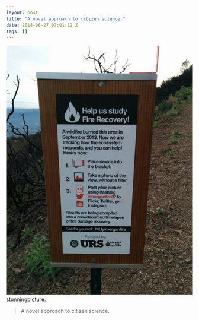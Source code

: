 ```yaml
---
layout: post
title: "A novel approach to citizen science."
date: 2014-06-27 07:01:12 Z
tags: []
---
```

![](/media/2014/06/90041623104.jpg)
[stunningpicture](http://stunningpicture.tumblr.com/post/86405502417/a-novel-approach-to-citizen-science):

> A novel approach to citizen science.
